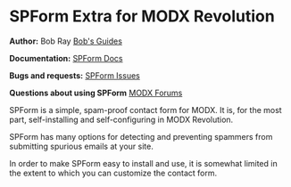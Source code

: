 SPForm Extra for MODX Revolution
=======================================

**Author:** Bob Ray [Bob's Guides](https://bobsguides.com)

**Documentation:** [SPForm Docs](https://bobsguides.com/spform-tutorial.html)

**Bugs and requests:** [SPForm Issues](https://github.com/BobRay/SPForm/issues)

**Questions about using SPForm** [MODX Forums](https://forums.modx.com)

SPForm is a simple, spam-proof contact form for MODX. It is, for the most part, self-installing and self-configuring in MODX Revolution.

SPForm has many options for detecting and preventing spammers from submitting spurious emails at your site.
 
In order to make SPForm easy to install and use, it is somewhat limited in the extent to which you can customize the contact form.


